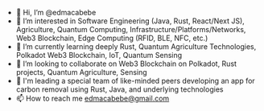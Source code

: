 - 👋 Hi, I’m @edmacabebe
- 👀 I’m interested in Software Engineering (Java, Rust, React/Next JS), Agriculture, Quantum Computing, Infrastructure/Platforms/Networks, Web3 Blockchain, Edge Computing (RFID, BLE, NFC, etc.)
- 🌱 I’m currently learning deeply Rust, Quantum Agriculture Technologies, Polkadot Web3 Blockchain, IoT, Quantum Sensing
- 💞️ I’m looking to collaborate on Web3 Blockchain on Polkadot, Rust projects, Quantum Agriculture, Sensing
- 👀 I'm leading a special team of like-minded peers developing an app for carbon removal using Rust, Java, and underlying technologies
- 📫 How to reach me edmacabebe@gmail.com

<!---
edmacabebe/edmacabebe is a ✨ special ✨ repository because its `README.md` (this file) appears on your GitHub profile.
You can click the Preview link to take a look at your changes.
--->
